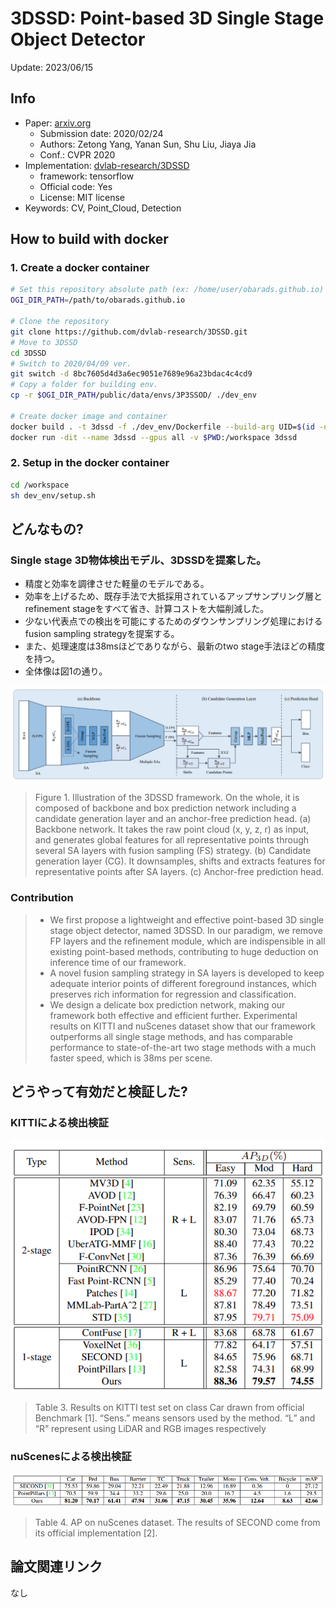 # 3DSSD: Point-based 3D Single Stage Object Detector

Update: 2023/06/15

## Info
- Paper: [arxiv.org](https://arxiv.org/abs/2002.10187)
  - Submission date: 2020/02/24
  - Authors: Zetong Yang, Yanan Sun, Shu Liu, Jiaya Jia
  - Conf.: CVPR 2020
- Implementation: [dvlab-research/3DSSD](https://github.com/dvlab-research/3DSSD)
  - framework: tensorflow
  - Official code: Yes
  - License: MIT license
- Keywords: CV, Point_Cloud, Detection

## How to build with docker
### 1. Create a docker container
```bash
# Set this repository absolute path (ex: /home/user/obarads.github.io)
OGI_DIR_PATH=/path/to/obarads.github.io

# Clone the repository
git clone https://github.com/dvlab-research/3DSSD.git
# Move to 3DSSD
cd 3DSSD
# Switch to 2020/04/09 ver.
git switch -d 8bc7605d4d3a6ec9051e7689e96a23bdac4c4cd9
# Copy a folder for building env.
cp -r $OGI_DIR_PATH/public/data/envs/3P3SSOD/ ./dev_env

# Create docker image and container
docker build . -t 3dssd -f ./dev_env/Dockerfile --build-arg UID=$(id -u) --build-arg GID=$(id -g)
docker run -dit --name 3dssd --gpus all -v $PWD:/workspace 3dssd
```

### 2. Setup in the docker container
```bash
cd /workspace
sh dev_env/setup.sh
```

## どんなもの?
### Single stage 3D物体検出モデル、3DSSDを提案した。
- 精度と効率を調律させた軽量のモデルである。
- 効率を上げるため、既存手法で大抵採用されているアップサンプリング層とrefinement stageをすべて省き、計算コストを大幅削減した。
- 少ない代表点での検出を可能にするためのダウンサンプリング処理におけるfusion sampling strategyを提案する。
- また、処理速度は38msほどでありながら、最新のtwo stage手法ほどの精度を持つ。
- 全体像は図1の通り。

![fig1](img/3P3SSOD/fig1.png)

> Figure 1. Illustration of the 3DSSD framework. On the whole, it is composed of backbone and box prediction network including a candidate generation layer and an anchor-free prediction head. (a) Backbone network. It takes the raw point cloud (x, y, z, r) as input, and generates global features for all representative points through several SA layers with fusion sampling (FS) strategy. (b) Candidate generation layer (CG). It downsamples, shifts and extracts features for representative points after SA layers. (c) Anchor-free prediction head.

### Contribution
> - We first propose a lightweight and effective point-based 3D single stage object detector, named 3DSSD. In our paradigm, we remove FP layers and the refinement module, which are indispensible in all existing point-based methods, contributing to huge deduction on inference time of our framework.
> - A novel fusion sampling strategy in SA layers is developed to keep adequate interior points of different foreground instances, which preserves rich information for regression and classification.
> - We design a delicate box prediction network, making our framework both effective and efficient further. Experimental results on KITTI and nuScenes dataset show that our framework outperforms all single stage methods, and has comparable performance to state-of-the-art two stage methods with a much faster speed, which is 38ms per scene.

## どうやって有効だと検証した?
### KITTIによる検出検証
![tab3](img/3P3SSOD/tab3.png)

> Table 3. Results on KITTI test set on class Car drawn from official Benchmark [1]. “Sens.” means sensors used by the method. “L” and “R” represent using LiDAR and RGB images respectively

### nuScenesによる検出検証
![tab4](img/3P3SSOD/tab4.png)

> Table 4. AP on nuScenes dataset. The results of SECOND come from its official implementation [2].

## 論文関連リンク
なし


